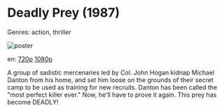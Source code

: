 # Deadly Prey (1987)

Genres: action, thriller

![poster](http://image.tmdb.org/t/p/w500/pOmKJ46TzK9uTYvz2Gc3d3kieOD.jpg)

en:
  [720p](magnet:?xt=urn:btih:376B16D995FEFA68503FB90A5AE8E0105B2499AA&tr=udp://glotorrents.pw:6969/announce&tr=udp://tracker.opentrackr.org:1337/announce&tr=udp://torrent.gresille.org:80/announce&tr=udp://tracker.openbittorrent.com:80&tr=udp://tracker.coppersurfer.tk:6969&tr=udp://tracker.leechers-paradise.org:6969&tr=udp://p4p.arenabg.ch:1337&tr=udp://tracker.internetwarriors.net:1337)
  [1080p](magnet:?xt=urn:btih:CEED0F2FBB3F8DF08C5E994576D06A45311665AC&tr=udp://glotorrents.pw:6969/announce&tr=udp://tracker.opentrackr.org:1337/announce&tr=udp://torrent.gresille.org:80/announce&tr=udp://tracker.openbittorrent.com:80&tr=udp://tracker.coppersurfer.tk:6969&tr=udp://tracker.leechers-paradise.org:6969&tr=udp://p4p.arenabg.ch:1337&tr=udp://tracker.internetwarriors.net:1337)
  


A group of sadistic mercenaries led by Col. John Hogan kidnap Michael Danton from his home, and set him loose on the grounds of their secret camp to be used as training for new recruits. Danton has been called the "most perfect killer ever." Now, he'll have to prove it again. This prey has become DEADLY!